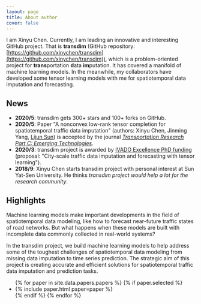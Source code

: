 ```yaml
---
layout: page
title: About author
cover: false
---
```


I am Xinyu Chen. Currently, I am leading an innovative and interesting GitHub project. That is **transdim** (GitHub repository: [https://github.com/xinychen/transdim](https://github.com/xinychen/transdim)), which is a problem-oriented project for **trans**portation **d**ata **im**putation. It has covered a manifold of machine learning models. In the meanwhile, my collaborators have developed some tensor learning models with me for spatiotemporal data imputation and forecasting.


## News
* **2020/5**: transdim gets 300+ stars and 100+ forks on GitHub.
* **2020/5**: Paper "A nonconvex low-rank tensor completion for spatiotemporal traffic data imputation" (authors: Xinyu Chen, Jinming Yang, [Lijun Sun](https://lijunsun.github.io/)) is accepted by the journal [*Transportation Research Part C: Emerging Technologies*](https://www.journals.elsevier.com/transportation-research-part-c-emerging-technologies/).
* **2020/3**: transdim project is awarded by [IVADO Excellence PhD funding](https://ivado.ca/en/ivado-scholarships/excellence-scholarships-phd/) (proposal: "City-scale traffic data imputation and forecasting with tensor learning").
* **2018/9**: Xinyu Chen starts transdim project with personal interest at Sun Yat-Sen University. He thinks *transdim project would help a lot for the research community*.

## Highlights

Machine learning models make important developments in the field of spatiotemporal data modeling, like how to forecast near-future traffic states of road networks. But what happens when these models are built with incomplete data commonly collected in real-world systems?

In the transdim project, we build machine learning models to help address some of the toughest challenges of spatiotemporal data modeling from missing data imputation to time series prediction. The strategic aim of this project is creating accurate and efficient solutions for spatiotemporal traffic data imputation and prediction tasks.


<ul>
{% for paper in site.data.papers.papers %}
  {% if paper.selected %}
  <li>
  {% include paper.html paper=paper %}
  </li>
  {% endif %}
{% endfor %}
</ul>

